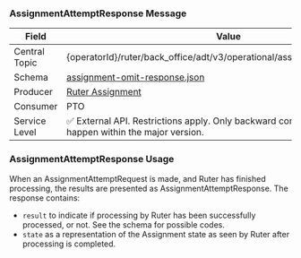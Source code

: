 ### AssignmentAttemptResponse Message
| Field         | Value                                                                                                                       |
|---------------|-----------------------------------------------------------------------------------------------------------------------------|
| Central Topic | {operatorId}/ruter/back_office/adt/v3/operational/assignment/omit/response                                                  |
| Schema        | [ assignment-omit-response.json ](json-schemas/operational/assignment/omit/response/assignment-omit-response.json)          |
| Producer      | [Ruter Assignment](https://github.com/orgs/RuterNo/teams/assignment)                                                        |
| Consumer      | PTO                                                                                                                         |
| Service Level | ✅ External API. Restrictions apply. Only backward compatible changes may happen within the major version.                   |

### AssignmentAttemptResponse Usage
When an AssignmentAttemptRequest is made, and Ruter has finished processing, the results are presented as AssignmentAttemptResponse.
The response contains:
- `result` to indicate if processing by Ruter has been successfully processed, or not. See the schema for possible codes.
- `state` as a representation of the Assignment state as seen by Ruter after processing is completed.

